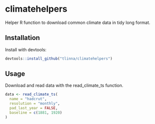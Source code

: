 # climatehelpers

Helper R function to download common climate data in tidy long format.

## Installation

Install with devtools:
```r
devtools::install_github("tlinna/climatehelpers")
```

## Usage

Download and read data with the read_climate_ts function.

```r
data <- read_climate_ts(
  name = "hadcrut",
  resolution = "monthly",
  pad_last_year = FALSE,
  baseline = c(1881, 1920)
)
```
